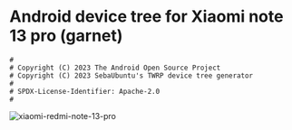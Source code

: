 # Android device tree for Xiaomi note 13 pro (garnet)

```
#
# Copyright (C) 2023 The Android Open Source Project
# Copyright (C) 2023 SebaUbuntu's TWRP device tree generator
#
# SPDX-License-Identifier: Apache-2.0
#
```
![xiaomi-redmi-note-13-pro](https://github.com/EngMoPro/Xiaomi_device_garnet_TWRP/assets/13578953/79f30b17-e5c3-40df-8731-d33175b39b50)
